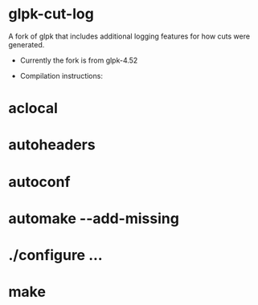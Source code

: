glpk-cut-log
============

A fork of glpk that includes additional logging features for how cuts were generated.
- Currently the fork is from glpk-4.52

- Compilation instructions:
# aclocal
# autoheaders
# autoconf
# automake --add-missing
# ./configure ...
# make